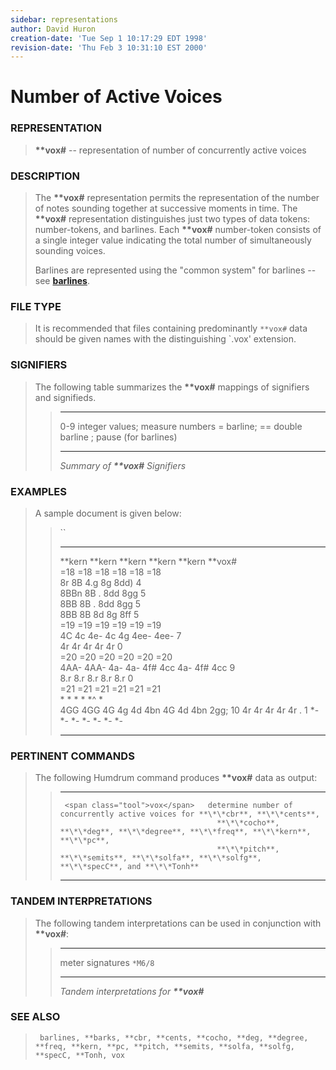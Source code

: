 ```yaml
---
sidebar: representations
author: David Huron
creation-date: 'Tue Sep 1 10:17:29 EDT 1998'
revision-date: 'Thu Feb 3 10:31:10 EST 2000'
---
```



Number of Active Voices
==================================================

### REPRESENTATION

> **\*\*vox\#** \-- representation of number of concurrently active
> voices

### DESCRIPTION

> The **\*\*vox\#** representation permits the representation of the
> number of notes sounding together at successive moments in time. The
> **\*\*vox\#** representation distinguishes just two types of data
> tokens: number-tokens, and barlines. Each **\*\*vox\#** number-token
> consists of a single integer value indicating the total number of
> simultaneously sounding voices.
>
> Barlines are represented using the \"common system\" for barlines \--
> see [**barlines**](barlines.rep.html).

### FILE TYPE

> It is recommended that files containing predominantly `**vox#` data
> should be given names with the distinguishing \`.vox\' extension.

### SIGNIFIERS

> The following table summarizes the **\*\*vox\#** mappings of
> signifiers and signifieds.
>
> >   ----- ---------------------------------
> >   0-9   integer values; measure numbers
> >   =     barline; == double barline
> >   ;     pause (for barlines)
> >   ----- ---------------------------------
> >
> > *Summary of **\*\*vox\#** Signifiers*

### EXAMPLES

> A sample document is given below:
>
> > ``
> >
> >   ---------- ---------- ---------- -------------- -------------- ----------- -----
> >   \*\*kern   \*\*kern   \*\*kern   \*\*kern       \*\*kern       \*\*vox\#   
> >   =18        =18        =18        =18            =18            =18         
> >   8r         8B         4.g        8g             8dd)           4           
> >   8BBn       8B         .          8dd            8gg            5           
> >   8BB        8B         .          8dd            8gg            5           
> >   8BB        8B         8d         8g             8ff            5           
> >   =19        =19        =19        =19            =19            =19         
> >   4C         4c         4e-        4c 4g 4ee-     4ee-           7           
> >   4r         4r         4r         4r             4r             0           
> >   =20        =20        =20        =20            =20            =20         
> >   4AA-       4AA-       4a-        4a- 4f\# 4cc   4a- 4f\# 4cc   9           
> >   8.r        8.r        8.r        8.r            8.r            0           
> >   =21        =21        =21        =21            =21            =21         
> >   \*         \*         \*         \*             \*\^           \*          
> >   4GG        4GG        4G         4g 4d 4bn      4G 4d 4bn      2gg;        10
> >   4r         4r         4r         4r             4r             .           1
> >   \*-        \*-        \*-        \*-            \*-            \*-         \*-
> >   ---------- ---------- ---------- -------------- -------------- ----------- -----
> >
### PERTINENT COMMANDS

> The following Humdrum command produces **\*\*vox\#** data as output:
>
> >   -- --------------------------------- ----------------------------------------------------------------------------------------------
> >      <span class="tool">vox</span>   determine number of concurrently active voices for **\*\*cbr**, **\*\*cents**,
> >                                        **\*\*cocho**, **\*\*deg**, **\*\*degree**, **\*\*freq**, **\*\*kern**, **\*\*pc**,
> >                                        **\*\*pitch**, **\*\*semits**, **\*\*solfa**, **\*\*solfg**, **\*\*specC**, and **\*\*Tonh**
> >   -- --------------------------------- ----------------------------------------------------------------------------------------------
> >
### TANDEM INTERPRETATIONS

> The following tandem interpretations can be used in conjunction with
> **\*\*vox\#**:
>
> >   ------------------ ---------
> >   meter signatures   `*M6/8`
> >   ------------------ ---------
> >
> > *Tandem interpretations for **\*\*vox\#***

### SEE ALSO

> ` barlines, **barks, **cbr, **cents, **cocho, **deg, **degree, **freq, **kern, **pc, **pitch, **semits, **solfa, **solfg, **specC, **Tonh, vox`

